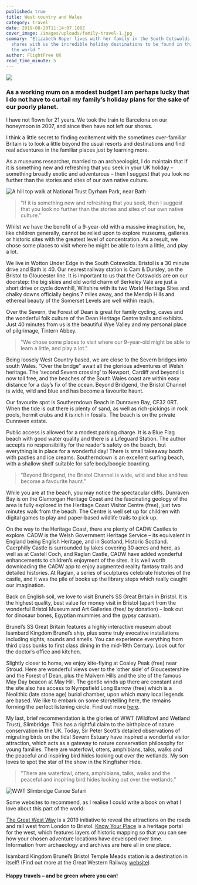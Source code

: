 ```yaml
---
published: true
title: West country and Wales
category: travel
date: 2019-08-20T11:14:07.108Z
cover_image: /images/uploads/family-travel-1.jpg
summary: "Elizabeth Roper lives with her family in the South Cotswolds, and
  shares with us the incredible holiday destinations to be found in this part of
  the world "
author: FlightFree UK
read_time_minute: 5
---
```

![](/images/uploads/family-travel-1.jpg)

### As a working mum on a modest budget I am perhaps lucky that I do not have to curtail my family’s holiday plans for the sake of our poorly planet.

I have not flown for 21 years. We took the train to Barcelona on our honeymoon in 2007, and since then have not left our shores. 

I think a little secret to finding excitement with the sometimes over-familiar Britain is to look a little beyond the usual resorts and destinations and find real adventures in the familiar places just by learning more. 

As a museums researcher, married to an archaeologist, I do maintain that if it is something new and refreshing that you seek in your UK holiday – something broadly exotic and adventurous – then I suggest that you look no further than the stories and sites of our own native culture. 

![](/images/uploads/family-travel-2.jpg "A hill top walk at National Trust Dyrham Park, near Bath ")

> "If it is something new and refreshing that you seek, then I suggest that you look no further than the stories and sites of our own native culture."

Whilst we have the benefit of a 9-year-old with a massive imagination, he, like children generally, cannot be relied upon to explore museums, galleries or historic sites with the greatest level of concentration. As a result, we chose some places to visit where he might be able to learn a little, and play a lot. 

We live in Wotton Under Edge in the South Cotswolds. Bristol is a 30 minute drive and Bath is 40. Our nearest railway station is Cam & Dursley, on the Bristol to Gloucester line. It is important to us that the Cotswolds are on our doorstep: the big skies and old world charm of Berkeley Vale are just a short drive or cycle downhill, Wiltshire with its two World Heritage Sites and chalky downs officially begins 7 miles away, and the Mendip Hills and ethereal beauty of the Somerset Levels are well within reach. 

Over the Severn, the Forest of Dean is great for family cycling, caves and the wonderful folk culture of the Dean Heritage Centre trails and exhibits. Just 40 minutes from us is the beautiful Wye Valley and my personal place of pilgrimage, Tintern Abbey.

> "We chose some places to visit where our 9-year-old might be able to learn a little, and play a lot."

Being loosely West Country based, we are close to the Severn bridges into south Wales. “Over the bridge” await all the glorious adventures of Welsh heritage. The ‘second Severn crossing’ to Newport, Cardiff and beyond is now toll free, and the beaches of the South Wales coast are within easy distance for a day’s fix of the ocean. Beyond Bridgend, the Bristol Channel is wide, wild and blue and has become a favourite haunt. 

Our favourite spot is Southerndown Beach in Dunraven Bay, CF32 0RT. When the tide is out there is plenty of sand, as well as rich-pickings in rock pools, hermit crabs and it is rich in fossils. The beach is on the private Dunraven estate. 

Public access is allowed for a modest parking charge. It is a Blue Flag beach with good water quality and there is a Lifeguard Station. The author accepts no responsibility for the reader's safety on the beach, but everything is in place for a wonderful day! There is small takeaway booth with pasties and ice creams. Southerndown is an excellent surfing beach, with a shallow shelf suitable for safe body/boogie boarding. 

> "Beyond Bridgend, the Bristol Channel is wide, wild and blue and has become a favourite haunt."

While you are at the beach, you may notice the spectacular cliffs. Dunraven Bay is on the Glamorgan Heritage Coast and the fascinating geology of the area is fully explored in the Heritage Coast Visitor Centre (free), just two minutes walk from the beach. The Centre is well set up for children with digital games to play and paper-based wildlife trails to pick up. 

On the way to the Heritage Coast, there are plenty of CADW Castles to explore. CADW is the Welsh Government Heritage Service – its equivalent in England being English Heritage, and in Scotland, Historic Scotland. Caerphilly Castle is surrounded by lakes covering 30 acres and here, as well as at Castell Coch, and Raglan Castle, CADW have added wonderful enhancements to children’s enjoyment of the sites. It is well worth downloading the CADW app to enjoy augmented reality fantasy trails and detailed histories. At Raglan, a series of sculptures celebrate histories of the castle, and it was the pile of books up the library steps which really caught our imagination. 

Back on English soil, we love to visit Brunel’s SS Great Britain in Bristol. It is the highest quality, best value for money visit in Bristol (apart from the wonderful Bristol Museum and Art Galleries (free/ by donation) – look out for dinosaur bones, Egyptian mummies and the gypsy caravan). 

Brunel’s SS Great Britain features a highly interactive museum about Isambard Kingdom Brunel’s ship, plus some truly evocative installations including sights, sounds and smells. You can experience everything from third class bunks to first class dining in the mid-19th Century. Look out for the doctor’s office and kitchen. 

Slightly closer to home, we enjoy kite-flying at Coaley Peak (free) near Stroud. Here are wonderful views over to the ‘other side’ of Gloucestershire and the Forest of Dean, plus the Malvern Hills and the site of the famous May Day beacon at May Hill. The gentle winds up there are constant and the site also has access to Nympsfield Long Barrow (free) which is a Neolithic (late stone age) burial chamber, upon which many local legends are based. We like to embark on some storytelling here, the remains forming the perfect listening circle. Find out more [here](https://www.english-heritage.org.uk/learn/story-of-england/prehistory/long-barrows/).

My last, brief recommendation is the glories of WWT (Wildfowl and Wetland Trust), Slimbridge. This has a rightful claim to the birthplace of nature conservation in the UK. Today, Sir Peter Scott’s detailed observations of migrating birds on the tidal Severn Estuary have inspired a wonderful visitor attraction, which acts as a gateway to nature conservation philosophy for young families. There are waterfowl, otters, amphibians, talks, walks and the peaceful and inspiring bird hides looking out over the wetlands. My son loves to spot the star of the show in the Kingfisher Hide. 

> "There are waterfowl, otters, amphibians, talks, walks and the peaceful and inspiring bird hides looking out over the wetlands."

![](/images/uploads/family-travel-7.jpg "WWT Slimbridge Canoe Safari")

Some websites to recommend, as I realise I could write a book on what I love about this part of the world: 

[The Great West Way](https://www.greatwestway.co.uk/) [](https://www.greatwestway.co.uk/)is a 2019 initiative to reveal the attractions on the roads and rail west from London to Bristol. [](http://www.kypwest.org.uk/)[Know Your Place](http://www.kypwest.org.uk/) is a heritage portal for the west, which features layers of historic mapping so that you can see how your chosen adventure locations have developed over time. Information from archaeology and archives are here all in one place. 

Isambard Kingdom Brunel’s Bristol Temple Meads station is a destination in itself! (Find out more at the Great Western Railway [website](https://www.gwr.com/))

#### **Happy travels – and be green where you can!**